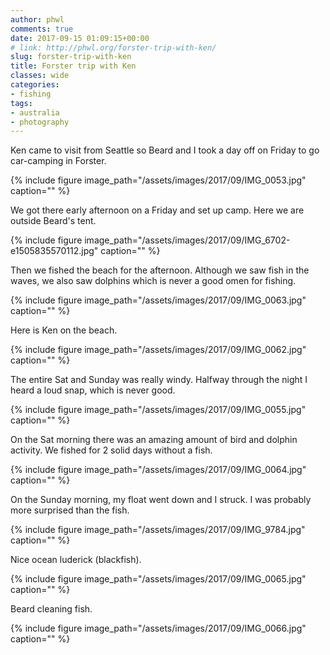 ```yaml
---
author: phwl
comments: true
date: 2017-09-15 01:09:15+00:00
# link: http://phwl.org/forster-trip-with-ken/
slug: forster-trip-with-ken
title: Forster trip with Ken
classes: wide
categories:
- fishing
tags:
- australia
- photography
---
```


Ken came to visit from Seattle so Beard and I took a day off on Friday to go car-camping in Forster.

{% include figure image_path="/assets/images/2017/09/IMG_0053.jpg" caption="" %}
<!-- more -->

We got there early afternoon on a Friday and set up camp. Here we are outside Beard's tent.

{% include figure image_path="/assets/images/2017/09/IMG_6702-e1505835570112.jpg" caption="" %}

Then we fished the beach for the afternoon. Although we saw fish in the waves, we also saw dolphins which is never a good omen for fishing.

{% include figure image_path="/assets/images/2017/09/IMG_0063.jpg" caption="" %}

Here is Ken on the beach.

{% include figure image_path="/assets/images/2017/09/IMG_0062.jpg" caption="" %}

The entire Sat and Sunday was really windy. Halfway through the night I heard a loud snap, which is never good.

{% include figure image_path="/assets/images/2017/09/IMG_0055.jpg" caption="" %}

On the Sat morning there was an amazing amount of bird and dolphin activity. We fished for 2 solid days without a fish.

{% include figure image_path="/assets/images/2017/09/IMG_0064.jpg" caption="" %}

On the Sunday morning, my float went down and I struck. I was probably more surprised than the fish.

{% include figure image_path="/assets/images/2017/09/IMG_9784.jpg" caption="" %}

Nice ocean luderick (blackfish).

{% include figure image_path="/assets/images/2017/09/IMG_0065.jpg" caption="" %}

Beard cleaning fish.

{% include figure image_path="/assets/images/2017/09/IMG_0066.jpg" caption="" %}






